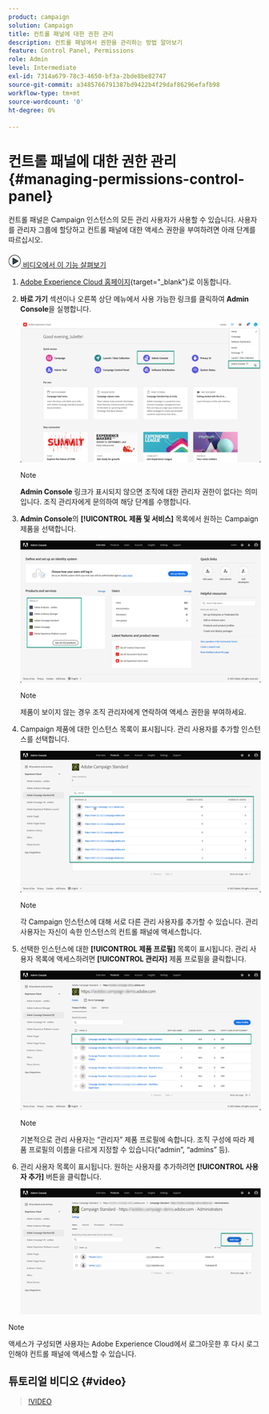 ```yaml
---
product: campaign
solution: Campaign
title: 컨트롤 패널에 대한 권한 관리
description: 컨트롤 패널에서 권한을 관리하는 방법 알아보기
feature: Control Panel, Permissions
role: Admin
level: Intermediate
exl-id: 7314a679-78c3-4650-bf3a-2bde8be82747
source-git-commit: a3485766791387bd9422b4f29daf86296efafb98
workflow-type: tm+mt
source-wordcount: '0'
ht-degree: 0%

---
```


# 컨트롤 패널에 대한 권한 관리 {#managing-permissions-control-panel}

컨트롤 패널은 Campaign 인스턴스의 모든 관리 사용자가 사용할 수 있습니다. 사용자를 관리자 그룹에 할당하고 컨트롤 패널에 대한 액세스 권한을 부여하려면 아래 단계를 따르십시오.

![](assets/do-not-localize/how-to-video.png)[ 비디오에서 이 기능 살펴보기](../../discover/using/managing-permissions.md#video)

1. [Adobe Experience Cloud 홈페이지](https://experiencecloud.adobe.com/){target="_blank"}로 이동합니다.

1. **바로 가기** 섹션이나 오른쪽 상단 메뉴에서 사용 가능한 링크를 클릭하여 **Admin Console**&#x200B;을 실행합니다.

   ![](assets/do-not-localize/control_panel_admin-console.png)

   >[!NOTE]
   >
   >**Admin Console** 링크가 표시되지 않으면 조직에 대한 관리자 권한이 없다는 의미입니다. 조직 관리자에게 문의하여 해당 단계를 수행합니다.

1. **Admin Console**&#x200B;의 **[!UICONTROL 제품 및 서비스]** 목록에서 원하는 Campaign 제품을 선택합니다.

   ![](assets/do-not-localize/control_panel_product-list.png)

   >[!NOTE]
   >
   >제품이 보이지 않는 경우 조직 관리자에게 연락하여 액세스 권한을 부여하세요.

1. Campaign 제품에 대한 인스턴스 목록이 표시됩니다. 관리 사용자를 추가할 인스턴스를 선택합니다.

   ![](assets/do-not-localize/control_panel_add_user_4.png)

   >[!NOTE]
   >
   >각 Campaign 인스턴스에 대해 서로 다른 관리 사용자를 추가할 수 있습니다. 관리 사용자는 자신이 속한 인스턴스의 컨트롤 패널에 액세스합니다.

1. 선택한 인스턴스에 대한 **[!UICONTROL 제품 프로필]** 목록이 표시됩니다. 관리 사용자 목록에 액세스하려면 **[!UICONTROL 관리자]** 제품 프로필을 클릭합니다.

   ![](assets/do-not-localize/control_panel_add_user_5.png)

   >[!NOTE]
   >
   >기본적으로 관리 사용자는 “관리자” 제품 프로필에 속합니다. 조직 구성에 따라 제품 프로필의 이름을 다르게 지정할 수 있습니다(“admin”, “admins” 등).

1. 관리 사용자 목록이 표시됩니다. 원하는 사용자를 추가하려면 **[!UICONTROL 사용자 추가]** 버튼을 클릭합니다.

   ![](assets/do-not-localize/control_panel_add_user_6.png)

>[!NOTE]
>
>액세스가 구성되면 사용자는 Adobe Experience Cloud에서 로그아웃한 후 다시 로그인해야 컨트롤 패널에 액세스할 수 있습니다.

## 튜토리얼 비디오 {#video}

>[!VIDEO](https://video.tv.adobe.com/v/27147?quality=12)
